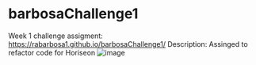 # barbosaChallenge1

Week 1 challenge assigment:
https://rabarbosa1.github.io/barbosaChallenge1/
Description: Assinged to refactor code for Horiseon
![image](https://user-images.githubusercontent.com/115849626/200996215-94b858c2-54e0-45d3-9820-9e53c44d1a03.png)
